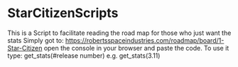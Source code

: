 # StarCitizenScripts
This is a Script to facilitate reading the road map for those who just want the stats  Simply got to: https://robertsspaceindustries.com/roadmap/board/1-Star-Citizen open the console in your browser and paste the code.  To use it type: get_stats(#release number) e.g.  get_stats(3.11)
